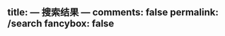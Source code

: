 title: — 搜索结果 —
comments: false
permalink: /search
fancybox: false
---
<style type="text/css">
	.st-query-present {
		font-family: inherit;

	}
	.st-search-results {
		border-top: 2px solid lightgray;		
	}
	.st-ui-type-heading {
		font-size: 1em;
	}
	.st-ui-type-detail {
	}
	.article-meta {
		display: none;
	}
	.article-header {
		padding: 0;
		padding-top: 26px;
		border-left: none;
		text-align: center;
	}
	.article-header:hover {
		border-left: none;
	}
  	#page-visit {
		display: none;
	}

</style>

<div id="bdcs-frame-box"></div>
<script type="text/javascript">
var bdcsFrameSid="18240140946075612580";
var bdcsFrameCharset= "utf-8";
var bdcsFrameWidth = 600;
var bdcsFrameWt = 1;
var bdcsFrameHt = 1;
var bdcsFrameResultNum = 10;
/*var bdcsFrameBgColor = "0xffffff";
*/
</script>
<script type="text/javascript" src="/js/baidu-search-iframe.js"></script>

